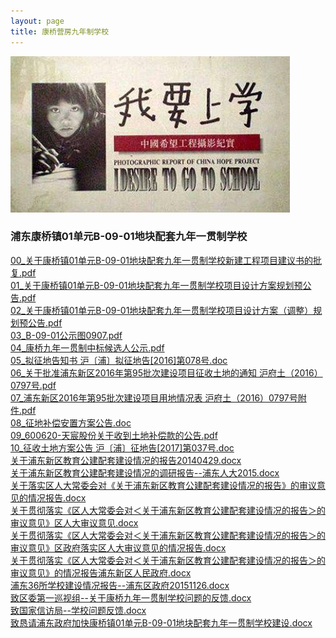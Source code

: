 ```yaml
---
layout: page
title: 康桥营房九年制学校
---
```

![我要上学](img/51school.jpg)      
### 浦东康桥镇01单元B-09-01地块配套九年一贯制学校          
<a href="../B0901/00_关于康桥镇01单元B-09-01地块配套九年一贯制学校新建工程项目建议书的批复.pdf" target="_blank">00_关于康桥镇01单元B-09-01地块配套九年一贯制学校新建工程项目建议书的批复.pdf</a>      
<a href="../B0901/01_关于康桥镇01单元B-09-01地块配套九年一贯制学校项目设计方案规划预公告.pdf" target="_blank">01_关于康桥镇01单元B-09-01地块配套九年一贯制学校项目设计方案规划预公告.pdf</a>     
<a href="../B0901/02_关于康桥镇01单元B-09-01地块配套九年一贯制学校项目设计方案（调整）规划预公告.pdf" target="_blank">02_关于康桥镇01单元B-09-01地块配套九年一贯制学校项目设计方案（调整）规划预公告.pdf</a>     
<a href="../B0901/03_B-09-01公示图0907.pdf" target="_blank">03_B-09-01公示图0907.pdf</a>     
<a href="../B0901/04_康桥九年一贯制中标候选人公示.pdf" target="_blank">04_康桥九年一贯制中标候选人公示.pdf</a>     
<a href="../B0901/05_拟征地告知书 沪〔浦〕拟征地告[2016]第078号.doc" target="_blank">05_拟征地告知书 沪〔浦〕拟征地告[2016]第078号.doc</a>     
<a href="../B0901/06_关于批准浦东新区2016年第95批次建设项目征收土地的通知 沪府土（2016）0797号.pdf" target="_blank">06_关于批准浦东新区2016年第95批次建设项目征收土地的通知 沪府土（2016）0797号.pdf</a>     
<a href="../B0901/07_浦东新区2016年第95批次建设项目用地情况表 沪府土（2016）0797号附件.pdf" target="_blank">07_浦东新区2016年第95批次建设项目用地情况表 沪府土（2016）0797号附件.pdf</a>     
<a href="../B0901/08_征地补偿安置方案公告.doc" target="_blank">08_征地补偿安置方案公告.doc</a>     
<a href="../B0901/09_600620-天宸股份关于收到土地补偿款的公告.pdf" target="_blank">09_600620-天宸股份关于收到土地补偿款的公告.pdf</a>     
<a href="../B0901/10_征收土地方案公告 沪〔浦〕征地告[2017]第037号.doc" target="_blank">10_征收土地方案公告 沪〔浦〕征地告[2017]第037号.doc</a>    
<a href="../B0901/关于浦东新区教育公建配套建设情况的报告20140429.docx" target="_blank"> 关于浦东新区教育公建配套建设情况的报告20140429.docx</a>     
<a href="../B0901/关于浦东新区教育公建配套建设情况的调研报告--浦东人大2015.docx" target="_blank"> 关于浦东新区教育公建配套建设情况的调研报告--浦东人大2015.docx</a>      
<a href="../B0901/关于落实区人大常委会对《关于浦东新区教育公建配套建设情况的报告》的审议意见的情况报告.docx" target="_blank"> 关于落实区人大常委会对《关于浦东新区教育公建配套建设情况的报告》的审议意见的情况报告.docx</a>     
<a href="../B0901/关于贯彻落实《区人大常委会对＜关于浦东新区36所教育公建配套学校建设情况的报告＞的审议意见》区人大审议意见.docx" target="_blank"> 关于贯彻落实《区人大常委会对＜关于浦东新区教育公建配套建设情况的报告＞的审议意见》区人大审议意见.docx</a>     
<a href="../B0901/关于贯彻落实《区人大常委会对＜关于浦东新区36所教育公建配套学校建设情况的报告＞的审议意见》区政府落实区人大审议意见的情况报告.docx" target="_blank"> 关于贯彻落实《区人大常委会对＜关于浦东新区教育公建配套建设情况的报告＞的审议意见》区政府落实区人大审议意见的情况报告.docx</a>     
<a href="../B0901/关于贯彻落实《区人大常委会对＜关于浦东新区36所教育公建配套学校建设情况的报告＞的审议意见》的情况报告浦东新区人民政府.docx" target="_blank"> 关于贯彻落实《区人大常委会对＜关于浦东新区教育公建配套建设情况的报告＞的审议意见》的情况报告浦东新区人民政府.docx</a>     
<a href="../B0901/浦东36所学校建设情况报告--浦东区政府20151126.docx" target="_blank"> 浦东36所学校建设情况报告--浦东区政府20151126.docx</a>     
<a href="../B0901/致区委第一巡视组--关于康桥九年一贯制学校问题的反馈.docx" target="_blank"> 致区委第一巡视组--关于康桥九年一贯制学校问题的反馈.docx</a>     
<a href="../B0901/致国家信访局--学校问题反馈.docx" target="_blank"> 致国家信访局--学校问题反馈.docx</a>     
<a href="../B0901/致恳请浦东政府加快康桥镇01单元B-09-01地块配套九年一贯制学校建设.docx" target="_blank"> 致恳请浦东政府加快康桥镇01单元B-09-01地块配套九年一贯制学校建设.docx</a>     
